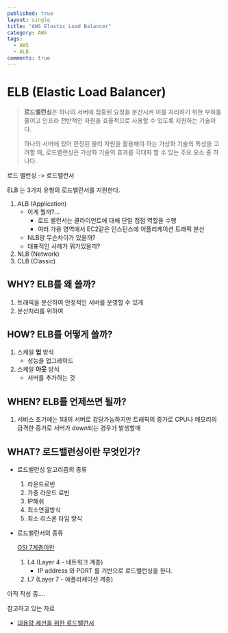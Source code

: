 ```yaml
---
published: true
layout: single
title: "AWS Elastic Load Balancer"
category: AWS
tags:
  - AWS
  - ALB
comments: true
---
```


ELB (Elastic Load Balancer)
=============

> **로드밸런싱**은 하나의 서버에 집중된 요청을 분산시켜 이를 처리하기 위한 부하를 줄이고 인프라 전반적인 자원을 효율적으로 사용할 수 있도록 지원하는 기술이다.
>
> 하나의 서버에 있어 한정된 물리 자원을 활용해야 하는 가상화 기술의 특성을 고려할 때, 로드밸런싱은 가상화 기술의 효과를 극대화 할 수 있는 주요 요소 중 하나다.

로드 밸런싱 -> 로드밸런서

ELB 는 3가지 유형의 로드밸런서를 지원한다.

1. ALB (Application)
   - 이게 뭘까?...
     - 로드 밸런서는 클라이언트에 대해 단일 접점 역할을 수행
     -  여러 가용 영역에서 EC2같은 인스턴스에 어플리케이션 트래픽 분산
   - NLB랑 무슨차이가 있을까?
   - 대표적인 사례가 뭐가있을까?
2. NLB (Network)
3. CLB (Classic)



## WHY? ELB를 왜 쓸까?

1. 트래픽을 분산하여 안정적인 서버를 운영할 수 있게
2. 분산처리를 위하여



## HOW? ELB를 어떻게 쓸까?

1. 스케일 **업** 방식
   - 성능을 업그레이드
2. 스케일 **아웃** 방식
   - 서버를 추가하는 것



## WHEN? ELB를 언제쓰면 될까?

1. 서비스 초기에는 1대의 서버로 감당가능하지만 트래픽의 증가로 CPU나 메모리의 급격한 증가로 서버가 down되는 경우가 발생할때



## WHAT? 로드밸런싱이란 무엇인가?

- 로드밸런싱 알고리즘의 종류
  1. 라운드로빈
  2. 가중 라운드 로빈
  3. IP해쉬
  4. 최소연결방식
  5. 최소 리스폰 타임 방식



- 로드밸런서의 종류

  [OSI 7계층이란](https://ko.wikipedia.org/wiki/OSI_%EB%AA%A8%ED%98%95)

  1. L4 (Layer 4 - 네트워크 계층)
     - IP address 와 PORT 를 기반으로 로드밸런싱을 한다. 
  2. L7 (Layer 7 - 애플리케이션 계층)



아직 작성 중....

참고하고 있는 자료

- [대용량 세션을 위한 로드밸런서](https://d2.naver.com/helloworld/605418)

